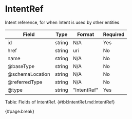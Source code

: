 <!--
    ATTENTION: This file was generated via gradle!
               Do NOT manually edit this file! Any such changes will be overwritten!
-->

# IntentRef

Intent reference, for when Intent is used by other entities

| Field | Type | Format | Required |
| ------- | ------- | ------- | --- |
| id | string | N/A | Yes |
| href | string | uri | No |
| name | string | N/A | No |
| @baseType | string | N/A | No |
| @schemaLocation | string | N/A | No |
| @referredType | string | N/A | No |
| @type | string | "IntentRef" | Yes |

Table: Fields of IntentRef. {#tbl:IntentRef.md:IntentRef}

{#page:break}
